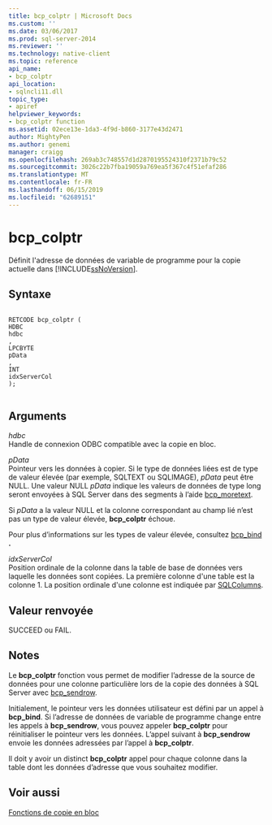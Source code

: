 ```yaml
---
title: bcp_colptr | Microsoft Docs
ms.custom: ''
ms.date: 03/06/2017
ms.prod: sql-server-2014
ms.reviewer: ''
ms.technology: native-client
ms.topic: reference
api_name:
- bcp_colptr
api_location:
- sqlncli11.dll
topic_type:
- apiref
helpviewer_keywords:
- bcp_colptr function
ms.assetid: 02ece13e-1da3-4f9d-b860-3177e43d2471
author: MightyPen
ms.author: genemi
manager: craigg
ms.openlocfilehash: 269ab3c748557d1d2870195524310f2371b79c52
ms.sourcegitcommit: 3026c22b7fba19059a769ea5f367c4f51efaf286
ms.translationtype: MT
ms.contentlocale: fr-FR
ms.lasthandoff: 06/15/2019
ms.locfileid: "62689151"
---
```

# <a name="bcpcolptr"></a>bcp_colptr
  Définit l'adresse de données de variable de programme pour la copie actuelle dans [!INCLUDE[ssNoVersion](../../includes/ssnoversion-md.md)].  
  
## <a name="syntax"></a>Syntaxe  
  
```  
  
RETCODE bcp_colptr (  
HDBC   
hdbc  
,  
LPCBYTE   
pData  
,  
INT   
idxServerCol  
);  
  
```  
  
## <a name="arguments"></a>Arguments  
 *hdbc*  
 Handle de connexion ODBC compatible avec la copie en bloc.  
  
 *pData*  
 Pointeur vers les données à copier. Si le type de données liées est de type de valeur élevée (par exemple, SQLTEXT ou SQLIMAGE), *pData* peut être NULL. Une valeur NULL *pData* indique les valeurs de données de type long seront envoyées à SQL Server dans des segments à l’aide [bcp_moretext](bcp-moretext.md).  
  
 Si *pData* a la valeur NULL et la colonne correspondant au champ lié n’est pas un type de valeur élevée, **bcp_colptr** échoue.  
  
 Pour plus d’informations sur les types de valeur élevée, consultez [bcp_bind](bcp-bind.md) **.**  
  
 *idxServerCol*  
 Position ordinale de la colonne dans la table de base de données vers laquelle les données sont copiées. La première colonne d'une table est la colonne 1. La position ordinale d'une colonne est indiquée par [SQLColumns](../native-client-odbc-api/sqlcolumns.md).  
  
## <a name="returns"></a>Valeur renvoyée  
 SUCCEED ou FAIL.  
  
## <a name="remarks"></a>Notes  
 Le **bcp_colptr** fonction vous permet de modifier l’adresse de la source de données pour une colonne particulière lors de la copie des données à SQL Server avec [bcp_sendrow](bcp-sendrow.md).  
  
 Initialement, le pointeur vers les données utilisateur est défini par un appel à **bcp_bind**. Si l’adresse de données de variable de programme change entre les appels à **bcp_sendrow**, vous pouvez appeler **bcp_colptr** pour réinitialiser le pointeur vers les données. L’appel suivant à **bcp_sendrow** envoie les données adressées par l’appel à **bcp_colptr**.  
  
 Il doit y avoir un distinct **bcp_colptr** appel pour chaque colonne dans la table dont les données d’adresse que vous souhaitez modifier.  
  
## <a name="see-also"></a>Voir aussi  
 [Fonctions de copie en bloc](sql-server-driver-extensions-bulk-copy-functions.md)  
  
  
